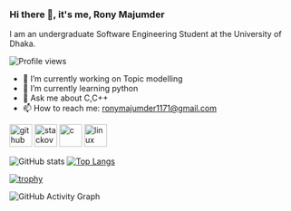 ### Hi there 👋, it's me, Rony Majumder
I am  an undergraduate Software Engineering Student at the University of Dhaka.

![Profile views](https://gpvc.arturio.dev/rony31416)  

- 🔭 I’m currently working on Topic modelling  
- 🌱 I’m currently learning python 
- 💬 Ask me about C,C++ 
- 📫 How to reach me: ronymajumder1171@gmail.com 


[<img src='https://cdn.jsdelivr.net/npm/simple-icons@3.0.1/icons/github.svg' alt='github' height='40'>](https://github.com/rony31416)  [<img src='https://cdn.jsdelivr.net/npm/simple-icons@3.0.1/icons/stackoverflow.svg' alt='stackoverflow' height='40'>](https://stackoverflow.com/users/21965214/rony-majumder)  [<img src='https://cdn.jsdelivr.net/npm/simple-icons@3.0.1/icons/c.svg' alt='c' height='40'>](https://cplusplus.com/)  [<img src='https://cdn.jsdelivr.net/npm/simple-icons@3.0.1/icons/linux.svg' alt='linux' height='40'>](https://www.linux.org/)  

![GitHub stats](https://github-readme-stats.vercel.app/api?username=rony31416&show_icons=true&theme=radical) 
[![Top Langs](https://github-readme-stats.vercel.app/api/top-langs/?username=anuraghazra&layout=compact)](https://github.com/anuraghazra/github-readme-stats)


[![trophy](https://github-profile-trophy.vercel.app/?username=rony31416)](https://github.com/ryo-ma/github-profile-trophy)

![GitHub Activity Graph](https://activity-graph.herokuapp.com/graph?username=rony31416)  

